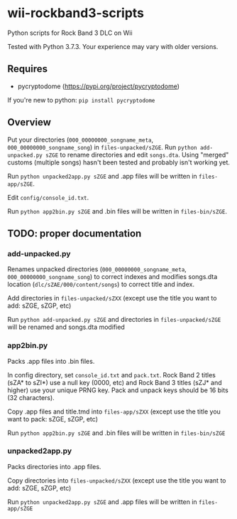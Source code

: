 # wii-rockband3-scripts
Python scripts for Rock Band 3 DLC on Wii

Tested with Python 3.7.3. Your experience may vary with older versions.

## Requires
* pycryptodome (https://pypi.org/project/pycryptodome) 

If you're new to python: `pip install pycryptodome`

## Overview

Put your directories (`000_00000000_songname_meta`, `000_00000000_songname_song`) in `files-unpacked/sZGE`. Run `python add-unpacked.py sZGE` to rename directories and edit `songs.dta`. Using "merged" customs (multiple songs) hasn't been tested and probably isn't working yet.

Run `python unpacked2app.py sZGE` and .app files will be written in `files-app/sZGE`.

Edit `config/console_id.txt`.

Run `python app2bin.py sZGE` and .bin files will be written in `files-bin/sZGE`.

## TODO: proper documentation

### add-unpacked.py

Renames unpacked directories (`000_00000000_songname_meta`, `000_00000000_songname_song`) to correct indexes and modifies songs.dta location (`dlc/sZAE/000/content/songs`) to correct title and index.

Add directories in `files-unpacked/sZXX` (except use the title you want to add: sZGE, sZGP, etc)

Run `python add-unpacked.py sZGE` and directories in `files-unpacked/sZGE` will be renamed and songs.dta modified

### app2bin.py

Packs .app files into .bin files.

In config directory, set `console_id.txt` and `pack.txt`.
Rock Band 2 titles (sZA* to sZI*) use a null key (0000, etc) and Rock Band 3 titles (sZJ* and higher) use your unique PRNG key. Pack and unpack keys should be 16 bits (32 characters).

Copy .app files and title.tmd into `files-app/sZXX` (except use the title you want to pack: sZGE, sZGP, etc)

Run `python app2bin.py sZGE` and .bin files will be written in `files-bin/sZGE`

### unpacked2app.py

Packs directories into .app files.

Copy directories into `files-unpacked/sZXX` (except use the title you want to add: sZGE, sZGP, etc)

Run `python unpacked2app.py sZGE` and .app files will be written in `files-app/sZGE`
